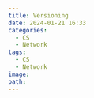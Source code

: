 ```yaml
---
title: Versioning
date: 2024-01-21 16:33
categories:
  - CS
  - Network
tags:
  - CS
  - Network
image: 
path:
---
```

